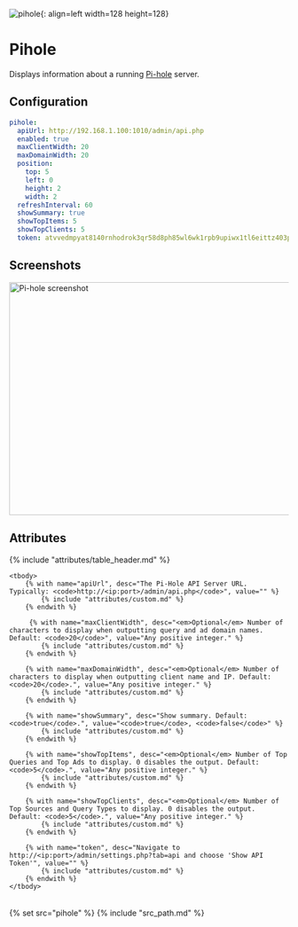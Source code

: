 ![pihole](/assets/services/pihole.png){: align=left width=128 height=128}

# Pihole

Displays information about a running [Pi-hole](https://pi-hole.net/) server.

## Configuration

```yaml
pihole:
  apiUrl: http://192.168.1.100:1010/admin/api.php
  enabled: true
  maxClientWidth: 20
  maxDomainWidth: 20
  position:
    top: 5
    left: 0
    height: 2
    width: 2
  refreshInterval: 60
  showSummary: true
  showTopItems: 5
  showTopClients: 5
  token: atvvedmpyat8140rnhodrok3qr58d8ph85wl6wk1rpb9upiwx1tl6eittz403pqaj
```

## Screenshots

<img class="screenshot" src="/assets/modules/pihole.png" width="688" height="420" alt="Pi-hole screenshot" />

## Attributes

<table>
    {% include "attributes/table_header.md" %}

    <tbody>
        {% with name="apiUrl", desc="The Pi-Hole API Server URL. Typically: <code>http://<ip:port>/admin/api.php</code>", value="" %}
            {% include "attributes/custom.md" %}
        {% endwith %}

         {% with name="maxClientWidth", desc="<em>Optional</em> Number of characters to display when outputting query and ad domain names. Default: <code>20</code>", value="Any positive integer." %}
            {% include "attributes/custom.md" %}
        {% endwith %}

        {% with name="maxDomainWidth", desc="<em>Optional</em> Number of characters to display when outputting client name and IP. Default: <code>20</code>.", value="Any positive integer." %}
            {% include "attributes/custom.md" %}
        {% endwith %}

        {% with name="showSummary", desc="Show summary. Default: <code>true</code>.", value="<code>true</code>, <code>false</code>" %}
            {% include "attributes/custom.md" %}
        {% endwith %}

        {% with name="showTopItems", desc="<em>Optional</em> Number of Top Queries and Top Ads to display. 0 disables the output. Default: <code>5</code>.", value="Any positive integer." %}
            {% include "attributes/custom.md" %}
        {% endwith %}

        {% with name="showTopClients", desc="<em>Optional</em> Number of Top Sources and Query Types to display. 0 disables the output. Default: <code>5</code>.", value="Any positive integer." %}
            {% include "attributes/custom.md" %}
        {% endwith %}

        {% with name="token", desc="Navigate to http://<ip:port>/admin/settings.php?tab=api and choose 'Show API Token'", value="" %}
            {% include "attributes/custom.md" %}
        {% endwith %}
    </tbody>
</table>

{% set src="pihole" %}
{% include "src_path.md" %}